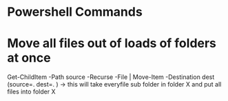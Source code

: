 # Powershell Commands

# Move all files out of loads of folders at once
Get-ChildItem -Path source -Recurse -File | Move-Item -Destination dest
(source=.     dest=. ) -> this will take everyfile sub folder in folder X and put all files into folder X


